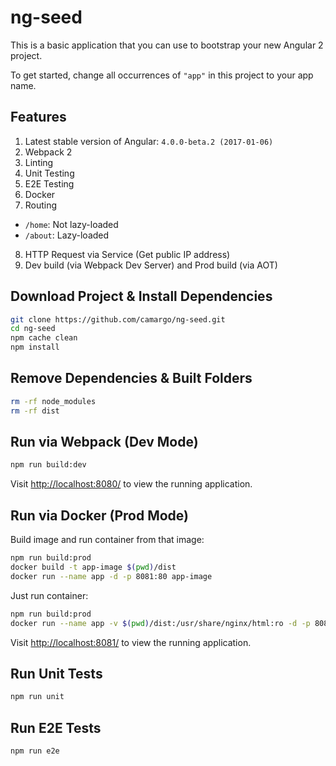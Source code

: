# ng-seed

This is a basic application that you can use to bootstrap your new Angular 2 project.

To get started, change all occurrences of `"app"` in this project to your app name.

## Features

1. Latest stable version of Angular: `4.0.0-beta.2 (2017-01-06)`
2. Webpack 2
3. Linting
4. Unit Testing
5. E2E Testing
6. Docker
7. Routing
  - `/home`:  Not lazy-loaded
  - `/about`: Lazy-loaded
8. HTTP Request via Service (Get public IP address)
9. Dev build (via Webpack Dev Server) and Prod build (via AOT)

## Download Project & Install Dependencies

```bash
git clone https://github.com/camargo/ng-seed.git
cd ng-seed
npm cache clean
npm install
```

## Remove Dependencies & Built Folders

```bash
rm -rf node_modules
rm -rf dist
```

## Run via Webpack (Dev Mode)

```bash
npm run build:dev
```

Visit [http://localhost:8080/](http://localhost:8080/) to view the running application.

## Run via Docker (Prod Mode)

Build image and run container from that image:

```bash
npm run build:prod
docker build -t app-image $(pwd)/dist
docker run --name app -d -p 8081:80 app-image
```

Just run container:

```bash
npm run build:prod
docker run --name app -v $(pwd)/dist:/usr/share/nginx/html:ro -d -p 8081:80 nginx
```

Visit [http://localhost:8081/](http://localhost:8081/) to view the running application.

## Run Unit Tests

```bash
npm run unit
```

## Run E2E Tests

```bash
npm run e2e
```
